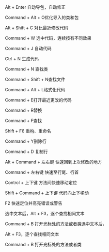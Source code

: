 Alt + Enter 自动导包，自动修正

Command + Alt + O优化导入的类和包

Alt + Shift + C 对比最近修改代码

Command + W 选中代码，连续按有不同效果

Command + J 自动代码

Ctrl + N 生成代码

Command + N 查找类

Command + Shift + N查找文件

Command + Alt + L格式化代码

Command + E打开最近更改的代码

Command + R替换

Command + F查找

Shift + F6 重构、重命名

Command + Y删除行

Command + D 复制行

Alt + Command + 左右键 快速回到上次修改的地方

Command + 左右键 快速至行尾、行首

Control + 上下键 方法间快速移动定位

Shift + Command + 上下键 代码向上下移动

F2 快速定位并高亮错误或警告

选中文本后，Alt + F3，逐个查找相同文本

Command + B 打开光标处的方法或者类选中文本后，

Alt + F3，逐个查找相同文本

Command + B 打开光标处的方法或者类



